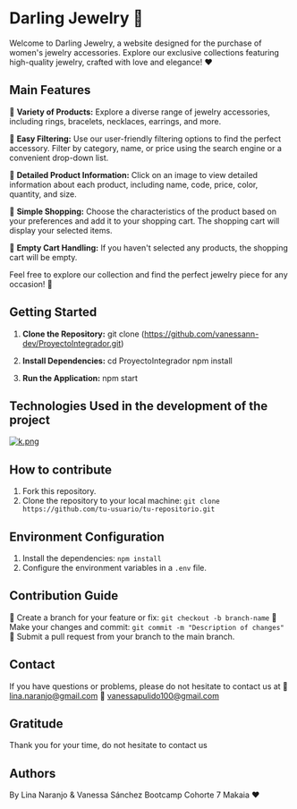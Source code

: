 # Darling Jewelry 💎

Welcome to Darling Jewelry, a website designed for the purchase of women's jewelry accessories. Explore our exclusive collections featuring high-quality jewelry, crafted with love and elegance! :heart:

## Main Features 

💍 **Variety of Products:** Explore a diverse range of jewelry accessories, including rings, bracelets, necklaces, earrings, and more.

💍 **Easy Filtering:** Use our user-friendly filtering options to find the perfect accessory. Filter by category, name, or price using the search engine or a convenient drop-down list.

💍 **Detailed Product Information:** Click on an image to view detailed information about each product, including name, code, price, color, quantity, and size.

💍 **Simple Shopping:** Choose the characteristics of the product based on your preferences and add it to your shopping cart. The shopping cart will display your selected items.

💍 **Empty Cart Handling:** If you haven't selected any products, the shopping cart will be empty.

Feel free to explore our collection and find the perfect jewelry piece for any occasion! :gem:

## Getting Started 

1. **Clone the Repository:**
   git clone (https://github.com/vanessann-dev/ProyectoIntegrador.git)

3. **Install Dependencies:**
   cd ProyectoIntegrador
   npm install

3. **Run the Application:**
   npm start
   

## Technologies Used in the development of the project

[![k.png](https://i.postimg.cc/LsKj2GHc/k.png)](https://postimg.cc/CR7R4Pn7)

## How to contribute

1. Fork this repository.
2. Clone the repository to your local machine: `git clone https://github.com/tu-usuario/tu-repositorio.git`

## Environment Configuration

1. Install the dependencies: `npm install`
2. Configure the environment variables in a `.env` file.

## Contribution Guide

💍 Create a branch for your feature or fix: `git checkout -b branch-name`
💍 Make your changes and commit: `git commit -m "Description of changes"`
💍 Submit a pull request from your branch to the main branch.

## Contact

If you have questions or problems, please do not hesitate to contact us at
💌
lina.naranjo@gmail.com
💌
vanessapulido100@gmail.com

## Gratitude
Thank you for your time, do not hesitate to contact us

## Authors 
By
Lina Naranjo & Vanessa Sánchez
Bootcamp Cohorte 7 Makaia :heart:
